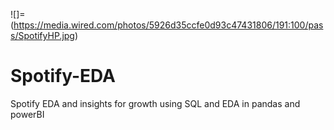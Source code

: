 ![]=(https://media.wired.com/photos/5926d35ccfe0d93c47431806/191:100/pass/SpotifyHP.jpg)
# Spotify-EDA

Spotify EDA and insights for growth using SQL and EDA in pandas and powerBI
